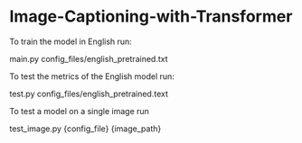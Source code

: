 # Image-Captioning-with-Transformer

To train the model in English run:

main.py config_files/english_pretrained.txt


To test the metrics of the English model run:

test.py config_files/english_pretrained.text

To test a model on a single image run 

test_image.py {config_file} {image_path}
